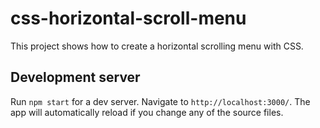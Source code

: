 # css-horizontal-scroll-menu

This project shows how to create a horizontal scrolling menu with CSS.

## Development server

Run `npm start` for a dev server. Navigate to `http://localhost:3000/`. The app will automatically reload if you change any of the source files.
